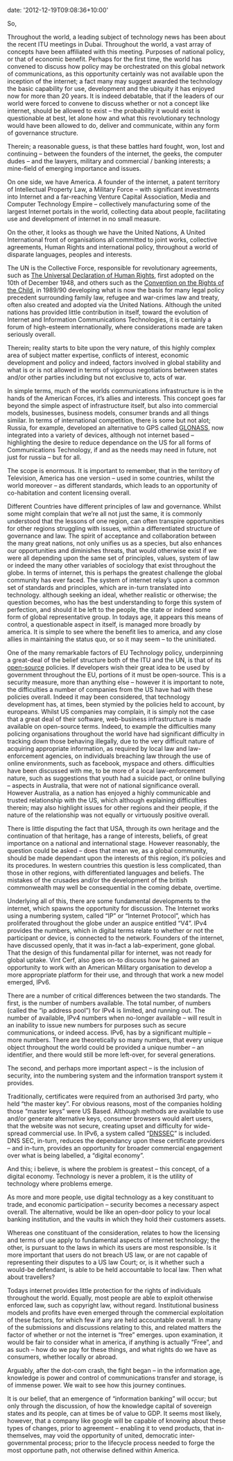 

date: '2012-12-19T09:08:36+10:00'

So,

Throughout the world, a leading subject of technology news has been about the recent ITU meetings in Dubai. Throughout the world, a vast array of concepts have been affiliated with this meeting. Purposes of national policy, or that of economic benefit. Perhaps for the first time, the world has convened to discuss how policy may be orchestrated on this global network of communications, as this opportunity certainly was not available upon the inception of the internet; a fact many may suggest awarded the technology the basic capability for use, development and the ubiquity it has enjoyed now for more than 20 years. It is indeed debatable, that if the leaders of our world were forced to convene to discuss whether or not a concept like internet, should be allowed to exist – the probability it would exist is questionable at best, let alone how and what this revolutionary technology would have been allowed to do, deliver and communicate, within any form of governance structure.

Therein; a reasonable guess, is that these battles hard fought, won, lost and continuing – between the founders of the internet, the geeks, the computer dudes – and the lawyers, military and commercial / banking interests; a mine-field of emerging importance and issues.

On one side, we have America. A founder of the internet, a patent territory of Intellectual Property Law, a Military Force – with significant investments into Internet and a far-reaching Venture Capital Association, Media and Computer Technology Empire – collectively manufacturing some of the largest Internet portals in the world, collecting data about people, facilitating use and development of internet in no small measure.

On the other, it looks as though we have the United Nations, A United International front of organisations all committed to joint works, collective agreements, Human Rights and international policy, throughout a world of disparate languages, peoples and interests.

The UN is the Collective Force, responsible for revolutionary agreements, such as [The Universal Declaration of Human Rights](http://www.un.org/en/documents/udhr/index.shtml "UN Universal Declaration of Human Rights"), first adopted on the 10th of December 1948, and others such as the [Convention on the Rights of the Child,](http://www2.ohchr.org/english/law/crc.htm "CROC") in 1989/90 developing what is now the basis for many legal policy precedent surrounding family law, refugee and war-crimes law and treaty, often also created and adopted via the United Nations. Although the united nations has provided little contribution in itself, toward the evolution of Internet and Information Communications Technologies, it is certainly a forum of high-esteem internationally, where considerations made are taken seriously overall.

Therein; reality starts to bite upon the very nature, of this highly complex area of subject matter expertise, conflicts of interest, economic development and policy and indeed, factors involved in global stability and what is or is not allowed in terms of vigorous negotiations between states and/or other parties including but not exclusive to, acts of war.

In simple terms, much of the worlds communications infrastructure is in the hands of the American Forces, it’s allies and interests. This concept goes far beyond the simple aspect of infrastructure itself, but also into commercial models, businesses, business models, consumer brands and all things similar. In terms of international competition, there is some but not alot; Russia, for example, developed an alternative to GPS called [GLONASS](http://en.wikipedia.org/wiki/GLONASS "GLONASS"), now integrated into a variety of devices, although not internet based – highlighting the desire to reduce dependance on the US for all forms of Communications Technology, if and as the needs may need in future, not just for russia – but for all.

The scope is enormous. It is important to remember, that in the territory of Television, America has one version – used in some countries, whilst the world moreover – as different standards, which leads to an opportunity of co-habitation and content licensing overall.

Different Countries have different principles of law and governance. Whilst some might complain that we’re all not just the same, it is commonly understood that the lessons of one region, can often transpire opportunities for other regions struggling with issues, within a differentiated structure of governance and law. The spirit of acceptance and collaboration between the many great nations, not only unifies us as a species, but also enhances our opportunities and diminishes threats, that would otherwise exist if we were all depending upon the same set of principles, values, system of law or indeed the many other variables of sociology that exist throughout the globe. In terms of internet, this is perhaps the greatest challenge the global community has ever faced. The system of internet relay’s upon a common set of standards and principles, which are in-turn translated into technology. although seeking an ideal, whether realistic or otherwise; the question becomes, who has the best understanding to forge this system of perfection, and should it be left to the people, the state or indeed some form of global representative group. In todays age, it appears this means of control, a questionable aspect in itself, is managed more broadly by america. It is simple to see where the benefit lies to america, and any close allies in maintaining the status quo, or so it may seem – to the uninitiated.

One of the many remarkable factors of EU Technology policy, underpinning a great-deal of the belief structure both of the ITU and the UN, is that of its [open-source](http://en.wikipedia.org/wiki/Open-source "Open Source") policies. If developers wish their great idea to be used by government throughout the EU, portions of it must be open-source. This is a security measure, more than anything else – however it is important to note, the difficulties a number of companies from the US have had with these policies overall. Indeed it may been considered, that technology development has, at times, been stymied by the policies held to account, by europeans. Whilst US companies may complain, it is simply not the case that a great deal of their software, web-business infrastructure is made available on open-source terms. Indeed, to example the difficulties many policing organisations throughout the world have had significant difficulty in tracking down those behaving illegally, due to the very difficult nature of acquiring appropriate information, as required by local law and law-enforcement agencies, on individuals breaching law through the use of online environments, such as facebook, myspace and others. difficulties have been discussed with me, to be more of a local law-enforcement nature, such as suggestions that youth had a suicide pact, or online bullying – aspects in Australia, that were not of national significance overall. However Australia, as a nation has enjoyed a highly communicable and trusted relationship with the US, which although explaining difficulties therein; may also highlight issues for other regions and their people, if the nature of the relationship was not equally or virtuously positive overall.

There is little disputing the fact that USA, through its own heritage and the continuation of that heritage, has a range of interests, beliefs, of great importance on a national and international stage. However reasonably, the question could be asked – does that mean we, as a global community, should be made dependant upon the interests of this region, it’s policies and its procedures. In western countries this question is less complicated, than those in other regions, with differentiated languages and beliefs. The mistakes of the crusades and/or the development of the british commonwealth may well be consequential in the coming debate, overtime.

Underlying all of this, there are some fundamental developments to the internet, which spawns the opportunity for discussion. The Internet works using a numbering system, called “IP” or “Internet Protocol”, which has proliferated throughout the globe under an auspice entitled “V4”. IPv4 provides the numbers, which in digital terms relate to whether or not the participant or device, is connected to the network. Founders of the internet, have discussed openly, that it was in-fact a lab-experiment, gone global. That the design of this fundamental pillar for internet, was not ready for global uptake. Vint Cerf, also goes on-to discuss how he gained an opportunity to work with an American Military organisation to develop a more appropriate platform for their use, and through that work a new model emerged, IPv6.

There are a number of critical differences between the two standards. The first, is the number of numbers available. The total number, of numbers (called the “ip address pool”) for IPv4 is limited, and running out. The number of available, IPv4 numbers when no-longer available – will result in an inability to issue new numbers for purposes such as secure communications, or indeed access. IPv6, has by a significant multiple – more numbers. There are theoretically so many numbers, that every unique object throughout the world could be provided a unique number – an identifier, and there would still be more left-over, for several generations.

The second, and perhaps more important aspect – is the inclusion of security, into the numbering system and the information transport system it provides.

Traditionally, certificates were required from an authorised 3rd party, who held “the master key”. For obvious reasons, most of the companies holding those “master keys” were US Based. Although methods are available to use and/or generate alternative keys, consumer browsers would alert users, that the website was not secure, creating upset and difficulty for wide-spread commercial use. In IPv6, a system called “[DNSSEC](http://en.wikipedia.org/wiki/Domain_Name_System_Security_Extensions "DNS SEC")” is included. DNS SEC, in-turn, reduces the dependancy upon these certificate providers – and in-turn, provides an opportunity for broader commercial engagement over what is being labelled, a “digital economy”.

And this; i believe, is where the problem is greatest – this concept, of a digital economy. Technology is never a problem, it is the utility of technology where problems emerge.

As more and more people, use digital technology as a key constituant to trade, and economic participation – security becomes a necessary aspect overall. The alternative, would be like an open-door policy to your local banking institution, and the vaults in which they hold their customers assets.

Whereas one constituant of the consideration, relates to how the licensing and terms of use apply to fundamental aspects of internet technology; the other, is pursuant to the laws in which its users are most responsible. Is it more important that users do not breach US law, or are not capable of representing their disputes to a US law Court; or, is it whether such a would-be defendant, is able to be held accountable to local law. Then what about travellers?

Todays internet provides little protection for the rights of individuals throughout the world. Equally, most people are able to exploit otherwise enforced law, such as copyright law, without regard. Institutional business models and profits have even emerged through the commercial exploitation of these factors, for which few if any are held accountable overall. In many of the submissions and discussions relating to this, and related matters the factor of whether or not the internet is “free” emerges. upon examination, it would be fair to consider what in america, if anything is actually “Free”, and as such – how do we pay for these things, and what rights do we have as consumers, whether locally or abroad.

Arguably, after the dot-com crash, the fight began – in the information age, knowledge is power and control of communications transfer and storage, is of immense power. We wait to see how this journey continues.

It is our belief, that an emergence of “information banking” will occur; but only through the discussion, of how the knowledge capital of sovereign states and its people, can at times be of value to GDP. It seems most likely, however, that a company like google will be capable of knowing about these types of changes, prior to agreement – enabling it to vend products, that in-themselves, may void the opportunity of united, democratic inter-governmental process; prior to the lifecycle process needed to forge the most opportune path, not otherwise defined within America.
